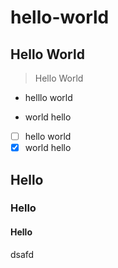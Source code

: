 # hello-world
Hello World
---
> Hello World

- helllo world
+ world hello

- [ ] hello world
- [x] world hello

## Hello
### Hello
#### Hello
dsafd
